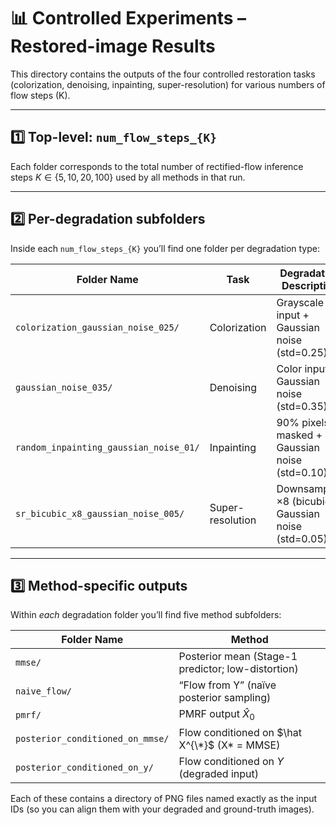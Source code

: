 # 📊 Controlled Experiments – Restored-image Results

This directory contains the outputs of the four controlled restoration tasks  
(colorization, denoising, inpainting, super-resolution) for various numbers of flow steps \(K\).  


---

## 1️⃣ Top-level: `num_flow_steps_{K}`

Each folder corresponds to the total number of rectified-flow inference steps $K\in\{5,10,20,100\}$ used by all methods in that run.  

---

## 2️⃣ Per-degradation subfolders

Inside each `num_flow_steps_{K}` you’ll find one folder per degradation type:

| Folder Name                          | Task             | Degradation Description                                      |
|--------------------------------------|------------------|--------------------------------------------------------------|
| `colorization_gaussian_noise_025/`   | Colorization     | Grayscale input + Gaussian noise (std=0.25)                  |
| `gaussian_noise_035/`                | Denoising        | Color input + Gaussian noise (std=0.35)                     |
| `random_inpainting_gaussian_noise_01/` | Inpainting     | 90% pixels masked + Gaussian noise (std=0.10)                |
| `sr_bicubic_x8_gaussian_noise_005/`  | Super-resolution | Downsampled ×8 (bicubic) + Gaussian noise (std=0.05)         |

---

## 3️⃣ Method-specific outputs

Within *each* degradation folder you’ll find five method subfolders:

| Folder Name                      | Method                                       |
|----------------------------------|----------------------------------------------|
| `mmse/`                          | Posterior mean (Stage-1 predictor; low-distortion) |
| `naive_flow/`                    | “Flow from Y” (naïve posterior sampling)     |
| `pmrf/`                          | PMRF output $\hat X_0$                     |
| `posterior_conditioned_on_mmse/` | Flow conditioned on $\hat X^{\*}$ (X\* = MMSE) |
| `posterior_conditioned_on_y/`    | Flow conditioned on $Y$ (degraded input)   |

Each of these contains a directory of PNG files named exactly as the input IDs (so you can align them with your degraded and ground-truth images).  
